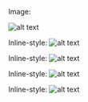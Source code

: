 Image:

![alt text](https://echalk-slate-prod.s3.amazonaws.com/private/classes/62508/resources/23c97cde-e259-476f-b493-37039486eef3?AWSAccessKeyId=AKIAJSZKIBPXGFLSZTYQ&Expires=1830480551&response-cache-control=private%2C%20max-age%3D31536000&response-content-disposition=%3Bfilename%3D%22Fact%2520Or%2520Opinion%2520Worksheet.pdf%22&response-content-type=application%2Fpdf&Signature=AxcdeHTAVZB7GKYBU%2FiHGT8Cwa0%3D "Title")



Inline-style: 
![alt text](https://echalk-slate-prod.s3.amazonaws.com/private/classes/62508/resources/23c97cde-e259-476f-b493-37039486eef3?AWSAccessKeyId=AKIAJSZKIBPXGFLSZTYQ&Expires=1830480551&response-cache-control=private%2C%20max-age%3D31536000&response-content-disposition=%3Bfilename%3D%22Fact%2520Or%2520Opinion%2520Worksheet.pdf%22&response-content-type=application%2Fpdf&Signature=AxcdeHTAVZB7GKYBU%2FiHGT8Cwa0%3D "Logo Title Text 1")


Inline-style: 
![alt text](https://s3.amazonaws.com/otreehub/browsable_source/38fa116b-0401-4211-bcbb-f129134ac8a6/_static/button1.png "Logo Title Text 1")


Inline-style: 
![alt text](https://png2.cleanpng.com/sh/fbbd03f032902dfc15da464efc69c4dc/L0KzQYm3VsA3N6Rmf5H0aYP2gLBuTfhidJJxRd54Z3AwdrF2hL1paZ1mhJ91b3fyPYbpUcdkP2kASKQDY0C5Poi5Vsg6OGM5Sac7OEK7RYG9VcAyOGYziNDw/kisspng-halal-logo-food-halal-logo-5b17c789028c06.7268902415282850650105.png "Logo Title Text 1")

Inline-style: 
![alt text](https://codebuild.us-east-1.amazonaws.com/badges?uuid=eyJlbmNyeXB0ZWREYXRhIjoiVlNpQ1RMOHFVMGh5WFJsbE5vQUd2L3dLQ21vbWZqcUhhZlQ1SHFRT2dTYy9GZVAwbzU5YjBIQjF3aWcwWEJDV2doNmxhbmN5VTlBRUFMdW1tc2pJc2tNPSIsIml2UGFyYW1ldGVyU3BlYyI6ImcxK1dVbk5OaGVzT2crYngiLCJtYXRlcmlhbFNldFNlcmlhbCI6MX0%3D&branch=master "Logo Title Text 1")


